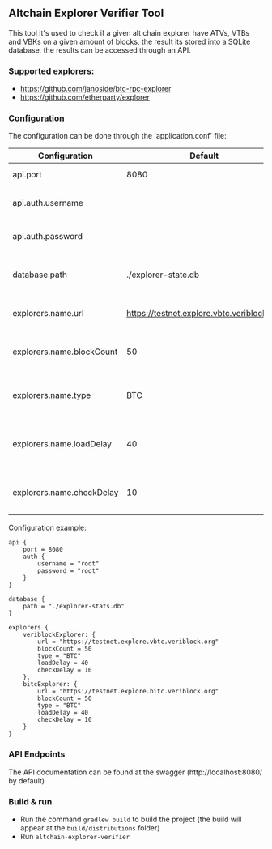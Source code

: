 ## Altchain Explorer Verifier Tool
This tool it's used to check if a given alt chain explorer have ATVs, VTBs and VBKs on a given amount of blocks, 
the result its stored into a SQLite database, the results can be accessed through an API.

### Supported explorers:
* https://github.com/janoside/btc-rpc-explorer
* https://github.com/etherparty/explorer

### Configuration 
The configuration can be done through the 'application.conf' file:

| Configuration                 | Default                                       | Description                                                                                                                                      |
|-------------------------------|-----------------------------------------------|-------------------------------------------|
| api.port                      | 8080                                          | The API port                              |
| api.auth.username             |                                               | The API basic auth username               |
| api.auth.password             |                                               | The API basic auth password               |
| database.path                 | ./explorer-state.db                           | The database path and file name           |
| explorers.name.url            | https://testnet.explore.vbtc.veriblock.org    | The explorer url to check                 |
| explorers.name.blockCount     | 50                                            | The number of blocks to check             |
| explorers.name.type           | BTC                                           | The explorer type: BTC or ETH             |
| explorers.name.loadDelay      | 40                                            | The specific delay used by the parser     |
| explorers.name.checkDelay     | 10                                            | The delay in minutes between checks       |

Configuration example:
```
api {
    port = 8080
    auth {
        username = "root"
        password = "root"
    }
}

database {
    path = "./explorer-stats.db"
}

explorers {
    veriblockExplorer: {
        url = "https://testnet.explore.vbtc.veriblock.org"
        blockCount = 50
        type = "BTC"
        loadDelay = 40
        checkDelay = 10
    },
    bitcExplorer: {
        url = "https://testnet.explore.bitc.veriblock.org"
        blockCount = 50
        type = "BTC"
        loadDelay = 40
        checkDelay = 10
    }
}
```

### API Endpoints
The API documentation can be found at the swagger (http://localhost:8080/ by default)

### Build & run
* Run the command ```gradlew build``` to build the project (the build will appear at the ```build/distributions``` folder)
* Run ```altchain-explorer-verifier```